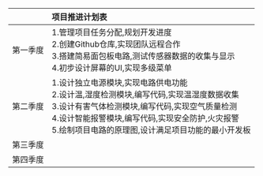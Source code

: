 

|          | 项目推进计划表                  |
|:--------:|:------------------------------- |
| 第一季度 |1.管理项目任务分配,规划开发进度<br>2.创建Github仓库,实现团队远程合作<br>3.搭建简易面包板电路,测试传感器数据的收集与显示<br>4.初步设计屏幕的UI,实现多级菜单 |
| 第二季度 |1.设计独立电源模块,实现电路供电功能<br>2.设计温,湿度检测模块,编写代码,实现温湿度数据收集<br>3.设计有害气体检测模块,编写代码,实现空气质量检测<br>4.设计智能报警模块,编写代码,实现安全防护,火灾报警<br>5.绘制项目电路的原理图,设计满足项目功能的最小开发板                              |
| 第三季度 |                                 |
| 第四季度 |                                 |